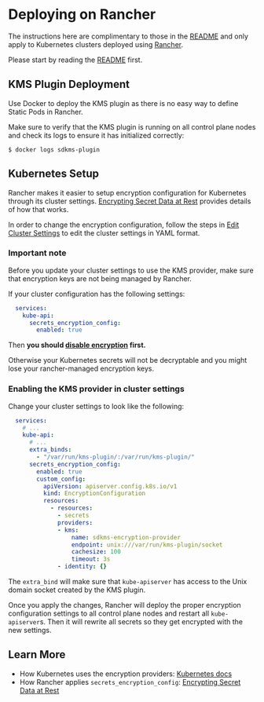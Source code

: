 # Deploying on Rancher

The instructions here are complimentary to those in the [README](./README.md)
and only apply to Kubernetes clusters deployed using [Rancher].

Please start by reading the [README](./README.md) first.

## KMS Plugin Deployment

Use Docker to deploy the KMS plugin as there is no easy way to define Static
Pods in Rancher.

Make sure to verify that the KMS plugin is running on all control plane nodes
and check its logs to ensure it has initialized correctly:

```
$ docker logs sdkms-plugin
```

## Kubernetes Setup

Rancher makes it easier to setup encryption configuration for Kubernetes
through its cluster settings. [Encrypting Secret Data at Rest] provides details
of how that works.

In order to change the encryption configuration, follow the steps in
[Edit Cluster Settings] to edit the cluster settings in YAML format.

### Important note

Before you update your cluster settings to use the KMS provider, make sure
that encryption keys are not being managed by Rancher.

If your cluster configuration has the following settings:

```yaml
  services:
    kube-api:
      secrets_encryption_config:
        enabled: true
```

Then **you should [disable encryption] first.**

Otherwise your Kubernetes secrets will not be decryptable and you might lose
your rancher-managed encryption keys.

### Enabling the KMS provider in cluster settings

Change your cluster settings to look like the following:

```yaml
  services:
    # ...
    kube-api:
      # ...
      extra_binds:
        - "/var/run/kms-plugin/:/var/run/kms-plugin/"
      secrets_encryption_config:
        enabled: true
        custom_config:
          apiVersion: apiserver.config.k8s.io/v1
          kind: EncryptionConfiguration
          resources:
            - resources:
              - secrets
              providers:
              - kms:
                  name: sdkms-encryption-provider
                  endpoint: unix:///var/run/kms-plugin/socket
                  cachesize: 100
                  timeout: 3s
              - identity: {}
```

The `extra_bind` will make sure that `kube-apiserver` has access to the Unix
domain socket created by the KMS plugin.

Once you apply the changes, Rancher will deploy the proper encryption
configuration settings to all control plane nodes and restart all
`kube-apiserver`s. Then it will rewrite all secrets so they get encrypted
with the new settings.

## Learn More

- How Kubernetes uses the encryption providers: [Kubernetes docs]
- How Rancher applies `secrets_encryption_config`: [Encrypting Secret Data at Rest]



[Rancher]: https://rancher.com/
[Encrypting Secret Data at Rest]: https://rancher.com/docs/rke/latest/en/config-options/secrets-encryption/
[Edit Cluster Settings]: https://rancher.com/docs/rancher/v2.x/en/cluster-admin/editing-clusters/
[disable encryption]: https://rancher.com/docs/rke/latest/en/config-options/secrets-encryption/#disable-encryption
[Kubernetes docs]: https://kubernetes.io/docs/tasks/administer-cluster/encrypt-data/

